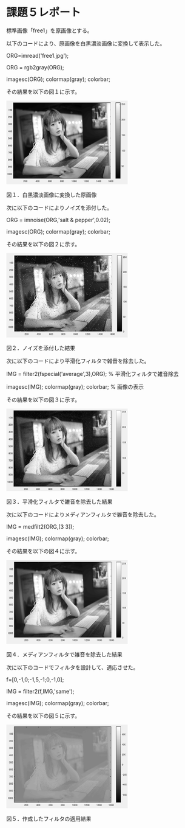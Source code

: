 # 課題５レポート

標準画像「free1」を原画像とする。

以下のコードにより、原画像を白黒濃淡画像に変換して表示した。

ORG=imread('free1.jpg');

ORG = rgb2gray(ORG);

imagesc(ORG); colormap(gray); colorbar;

その結果を以下の図１に示す。

<img src="https://github.com/ShuheiSato6/lecture_image_processing/blob/master/kadai_img/kadai9-1.PNG" width="320px">

図１．白黒濃淡画像に変換した原画像

次に以下のコードによりノイズを添付した。

ORG = imnoise(ORG,'salt & pepper',0.02);

imagesc(ORG); colormap(gray); colorbar;

その結果を以下の図２に示す。

<img src="https://github.com/ShuheiSato6/lecture_image_processing/blob/master/kadai_img/kadai9-2.PNG" width="320px">

図２．ノイズを添付した結果

次に以下のコードにより平滑化フィルタで雑音を除去した。

IMG = filter2(fspecial('average',3),ORG); % 平滑化フィルタで雑音除去

imagesc(IMG); colormap(gray); colorbar; % 画像の表示

その結果を以下の図３に示す。

<img src="https://github.com/ShuheiSato6/lecture_image_processing/blob/master/kadai_img/kadai9-3.PNG" width="320px">

図３．平滑化フィルタで雑音を除去した結果

次に以下のコードによりメディアンフィルタで雑音を除去した。

IMG = medfilt2(ORG,[3 3]);

imagesc(IMG); colormap(gray); colorbar;

その結果を以下の図４に示す。

<img src="https://github.com/ShuheiSato6/lecture_image_processing/blob/master/kadai_img/kadai9-4.PNG" width="320px">

図４．メディアンフィルタで雑音を除去した結果

次に以下のコードでフィルタを設計して、適応させた。


f=[0,-1,0;-1,5,-1;0,-1,0];

IMG = filter2(f,IMG,'same');

imagesc(IMG); colormap(gray); colorbar;

その結果を以下の図５に示す。

<img src="https://github.com/ShuheiSato6/lecture_image_processing/blob/master/kadai_img/kadai9-5.PNG" width="320px">

図５．作成したフィルタの適用結果
